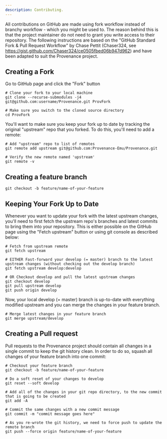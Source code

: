 ```yaml
---
description: Contributing.
---
```


All contributions on GitHub are made using fork workflow instead of branchy workflow - which you might be used to. The reason behind this is that the project maintainer do not need to grant you write access to their repository. The following instructions are based on the "GitHub Standard Fork & Pull Request Workflow" by Chase Pettit (Chaser324, see https://gist.github.com/Chaser324/ce0505fbed06b947d962) and have been adapted to suit the Provenance project.

## Creating a Fork
Go to GitHub page and click the "Fork" button
```shell
# Clone your fork to your local machine
git clone --recurse-submodules -j4 git@github.com:username/Provenance.git ProvFork

# Make sure you switch to the cloned source directory
cd ProvFork
```
You'll want to make sure you keep your fork up to date by tracking the original "upstream" repo that you forked. To do this, you'll need to add a remote:
```shell
# Add "upstream" repo to list of remotes
git remote add upstream git@github.com:Provenance-Emu/Provenance.git

# Verify the new remote named 'upstream'
git remote -v
```

## Creating a feature branch
```shell
git checkout -b feature/name-of-your-feature
```

## Keeping Your Fork Up to Date
Whenever you want to update your fork with the latest upstream changes, you'll need to first fetch the upstream repo's branches and latest commits to bring them into your repository. This is either possible on the GitHub page using the "Fetch upstream" button or using git console as described below:

```shell
# Fetch from upstream remote
git fetch upstream

# EITHER Fast-forward your develop (= master) branch to the latest upstream changes (without checking out the develop branch)
git fetch upstream develop:develop

# OR Checkout develop and pull the latest upstream changes
git checkout develop
git pull upstream develop
git push origin develop
```
Now, your local develop (= master) branch is up-to-date with everything modified upstream and you can merge the changes in your feature branch.

```shell
# Merge latest changes in your feature branch
git merge upstream/develop
```

## Creating a Pull request
Pull requests to the Provenance project should contain all changes in a single commit to keep the git history clean. In order to do so, squash all changes of your feature branch into one commit:

```shell
# Checkout your feature branch
git checkout -b feature/name-of-your-feature

# Do a soft reset of your changes to develop
git reset --soft develop

# Add all of the changes in your git repo directory, to the new commit that is going to be created
git add -A

# Commit the same changes with a new commit message
git commit -m "commit message goes here"

# As you re-wrote the git history, we need to force push to update the remote branch
git push --force origin feature/name-of-your-feature
```
